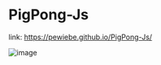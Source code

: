 # PigPong-Js

link:  https://pewiebe.github.io/PigPong-Js/

![image](https://user-images.githubusercontent.com/118542381/236719239-75ee38ea-8872-4e5c-8e79-429686ccaab3.png)
